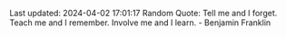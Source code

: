 Last updated: 2024-04-02 17:01:17
Random Quote: Tell me and I forget. Teach me and I remember. Involve me and I learn. - Benjamin Franklin